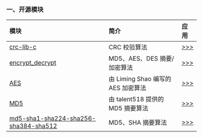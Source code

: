 ﻿<!-- +++
author = "XT"
comments = false
date  = "2023-02-25"
draft = false
share = false
image = ""
menu  = ""
slug  = ""
title = "开源软件模块仓库"
+++ -->

### 一、开源模块

| 模块      | 简介                         |  应用  |
| :-------- | :--------------------------- | :----  |
| [crc-lib-c](https://github.com/whik/crc-lib-c) | CRC 校验算法                              | [>>>](./xt_readme/crc-lib-c_README.md) |
| [encrypt_decrypt](https://gitee.com/liones/encrypt_decrypt) | MD5、AES、DES 摘要/加密算法  | [>>>](./xt_readme/encrypt_decrypt_README.md) |
| [AES](https://github.com/lmshao/AES)       | 由 Liming Shao 编写的 AES 加密算法            | [>>>](./xt_readme/lmshao-AES_README.md) |
| [MD5](https://github.com/talent518/md5)    | 由 talent518 提供的 MD5 摘要算法              | [>>>](./xt_readme/talent518-md5_README.md) |
| [md5-sha1-sha224-sha256-sha384-sha512](https://gitee.com/honrun_he/md5-sha1-sha224-sha256-sha384-sha512) | MD5、SHA 摘要算法 | [>>>](./xt_readme/md5-sha1-sha224-sha256-sha384-sha512_README.md) |
